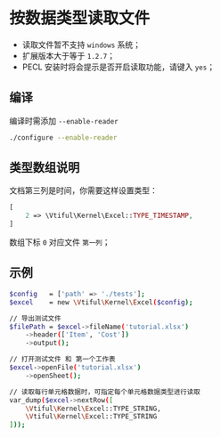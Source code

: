 # 按数据类型读取文件

* 读取文件暂不支持 `windows` 系统；
* 扩展版本大于等于 `1.2.7`；
* PECL 安装时将会提示是否开启读取功能，请键入 `yes`；

## 编译

编译时需添加 `--enable-reader`

```bash
./configure --enable-reader
```

## 类型数组说明

文档第三列是时间，你需要这样设置类型：

```php
[
    2 => \Vtiful\Kernel\Excel::TYPE_TIMESTAMP,
]
```

数组下标 `0` 对应文件 `第一列`；

## 示例

```bash
$config   = ['path' => './tests'];
$excel    = new \Vtiful\Kernel\Excel($config);

// 导出测试文件
$filePath = $excel->fileName('tutorial.xlsx')
    ->header(['Item', 'Cost'])
    ->output();

// 打开测试文件 和 第一个工作表
$excel->openFile('tutorial.xlsx')
    ->openSheet();

// 读取每行单元格数据时，可指定每个单元格数据类型进行读取
var_dump($excel->nextRow([
    \Vtiful\Kernel\Excel::TYPE_STRING,
    \Vtiful\Kernel\Excel::TYPE_STRING
]));
```

